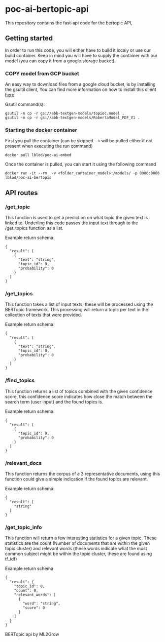 # poc-ai-bertopic-api
This repository contains the fast-api code for the bertopic API,

## Getting started
In order to run this code, you will either have to build it localy or use our build container. Keep in mind you will have to supply the container with our model (you can copy it from a google storage bucket).

### COPY model from GCP bucket
An easy way to download files from a google cloud bucket, is by installing the gsultil client, You can find more information on how to install this client [here](https://cloud.google.com/storage/docs/gsutil_install).

Gsutil command(s):
```
gsutil -m cp -r gs://abb-textgen-models/topioc.model .
gsutil -m cp -r gs://abb-textgen-models/RobertaModel_PDF_V1 .
```

### Starting the docker container
First you pull the container (can be skipped --> will be pulled either if not present when executing the run command)
```
docker pull lblod/poc-ai-embed
```

Once the container is pulled, you can start it using the following command
```
docker run -it --rm  -v <folder_container_model>:/models/ -p 8080:8080 lblod/poc-ai-bertopic
```

## API routes

### /get_topic
This function is used to get a prediction on what topic the given text is linked to. Underling this code passes the input text
through to the /get_topics function as a list.

Example return schema:
```
{
  "result": [
    {
      "text": "string",
      "topic_id": 0,
      "probability": 0
    }
  ]
}
```

### /get_topics
This function takes a list of input texts, these will be processed using the BERTopic framework. This processing will return a topic per text
in the collection of texts that were provided.

Example return schema:
```
{
  "result": [
    {
      "text": "string",
      "topic_id": 0,
      "probability": 0
    }
  ]
}
```
### /find_topics
This function returns a list of topics combined with the given confidence score, this confidence score indicates how close the match between the search term (user input) and the found topics is.

Example return schema:
```
{
  "result": [
    {
      "topic_id": 0,
      "probability": 0
    }
  ]
}
```

### /relevant_docs
This function returns the corpus of a 3 representative documents, using this function could give a simple indication if the found topics are relevant.

Example return schema:
```
{
  "result": [
    "string"
  ]
}
```

### /get_topic_info
This function will return a few interesting statistics for a given topic. These statistics are the count
(Number of documents that are within the given topic cluster) and relevant words (these words indicate what the most common subject might be within the topic cluster, these are found using tf_idf)

Example return schema
```
{
  "result": {
    "topic_id": 0,
    "count": 0,
    "relevant_words": [
      {
        "word": "string",
        "score": 0
      }
    ]
  }
}
```

BERTopic api by ML2Grow
